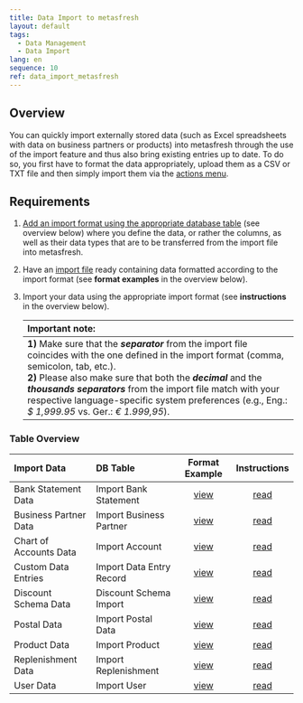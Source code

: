```yaml
---
title: Data Import to metasfresh
layout: default
tags:
  - Data Management
  - Data Import
lang: en
sequence: 10
ref: data_import_metasfresh
---
```


## Overview
You can quickly import externally stored data (such as Excel spreadsheets with data on business partners or products) into metasfresh through the use of the import feature and thus also bring existing entries up to date. To do so, you first have to format the data appropriately, upload them as a CSV or TXT file and then simply import them via the [actions menu](StartAction).

## Requirements
1. [Add an import format using the appropriate database table](Add_import_format) (see overview below) where you define the data, or rather the columns, as well as their data types that are to be transferred from the import file into metasfresh.
1. Have an [import file](Import_file_useful_tips) ready containing data formatted according to the import format (see **format examples** in the overview below).
1. Import your data using the appropriate import format (see **instructions** in the overview below).

   | **Important note:** |
   | :--- |
   | **1)** Make sure that the ***separator*** from the import file coincides with the one defined in the import format (comma, semicolon, tab, etc.).<br> **2)** Please also make sure that both the ***decimal*** and the ***thousands separators*** from the import file match with your respective language-specific system preferences (e.g., Eng.: *$ 1,999.95* vs. Ger.: *€ 1.999,95*). |

### Table Overview

| Import Data | DB Table | Format Example | Instructions |
| :--- | :--- | :---: | :---: |
| Bank Statement Data | Import Bank Statement | [view](Import_format_example_bank_statement) | [read](Import_bank_statement_data) |
| Business Partner Data | Import Business Partner | [view](Import_format_example_bpartner) | [read](Import_bpartner_data) |
| Chart of Accounts Data | Import Account | [view](Import_format_example_charts_of_accounts) | [read](Import_charts_of_accounts) |
| Custom Data Entries | Import Data Entry Record | [view](Import_format_example_data_entry) | [read](Import_custom_data_entries) |
| Discount Schema Data | Discount Schema Import | [view](Import_format_example_discount_schema) | [read](Import_discount_schema) |
| Postal Data | Import Postal Data | [view](Import_format_example_postal_data) | [read](Import_postal_data) |
| Product Data | Import Product | [view](Import_format_example_product) | [read](Import_product_data) |
| Replenishment Data | Import Replenishment | [view](Import_format_example_replenishments) | [read](Import_replenishment_data) |
| User Data | Import User | [view](Import_format_example_users) | [read](Import_user_data) |
